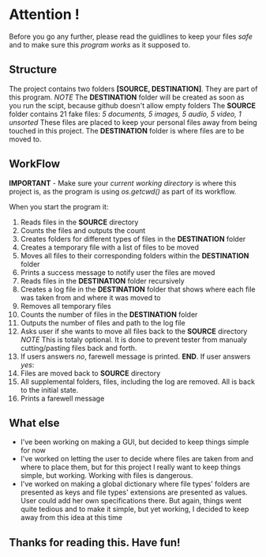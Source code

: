 # Attention !

Before you go any further, please read the guidlines to keep your files *safe* and 
to make sure this *program works* as it supposed to.

## Structure

The project contains two folders **[SOURCE, DESTINATION]**. They are part of this program.
*NOTE* The **DESTINATION** folder will be created as soon as you run the scipt, because github doesn't allow empty folders
The **SOURCE** folder contains 21 fake files: *5 documents, 5 images, 5 audio, 5 video, 1 unsorted*
These files are placed to keep your personal files away from being touched in this project.
The **DESTINATION** folder is where files are to be moved to. 

## WorkFlow

**IMPORTANT** - Make sure your *current working directory* is where this project is, 
as the program is using *os.getcwd()* as part of its workflow.

When you start the program it:
1. Reads files in the **SOURCE** directory
2. Counts the files and outputs the count
3. Creates folders for different types of files in the **DESTINATION** folder
4. Creates a temporary file with a list of files to be moved
5. Moves all files to their corresponding folders within the **DESTINATION** folder
6. Prints a success message to notify user the files are moved
7. Reads files in the **DESTINATION** folder recursively
8. Creates a log file in the **DESTINATION** folder that shows where each file was taken from and where it was moved to
9. Removes all temporary files
10. Counts the number of files in the **DESTINATION** folder
11. Outputs the number of files and path to the log file
12. Asks user if she wants to move all files back to the **SOURCE** directory
*NOTE* This is totaly optional. It is done to prevent tester from manualy cutting/pasting files back and forth.
13. If users answers *no*, farewell message is printed. **END**. If user answers *yes*:
14. Files are moved back to **SOURCE** directory
15. All supplemental folders, files, including the log are removed. All is back to the initial state.
16. Prints a farewell message

## What else

- I've been working on making a GUI, but decided to keep things simple for now
- I've worked on letting the user to decide where files are taken from and where to place them, but for this project 
I really want to keep things simple, but working. Working with files is dangerous.
- I've worked on making a global dictionary where file types' folders are presented as keys and file types' extensions
are presented as values. User could add her own specifications there. But again, things went quite tedious and to make it simple, but yet working, I decided to keep away from this idea at this time

## Thanks for reading this. Have fun!





